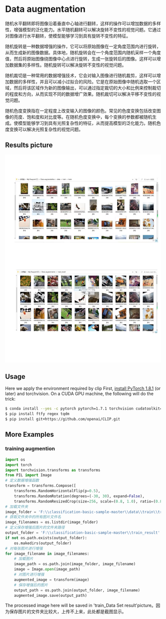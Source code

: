 # Data augmentation
随机水平翻转即将图像沿着垂直中心轴进行翻转，这样的操作可以增加数据的多样性，增强模型的泛化能力。水平随机翻转可以解决旋转不变性的视觉问题。它通过对图像进行水平翻转，使模型能够学习到具有旋转不变性的特征。

随机旋转是一种数据增强的操作，它可以将原始图像在一定角度范围内进行旋转，从而生成新的图像数据。具体地，随机旋转会在一个角度范围内随机采样一个角度值，然后将原始图像绕图像中心点进行旋转，生成一张旋转后的图像。这样可以增加数据集的多样性。随机旋转可以解决旋转不变性的视觉问题。

随机裁切是一种常用的数据增强技术，它会对输入图像进行随机裁剪，这样可以增加数据的多样性，并且可以减小过拟合的风险。它是在原始图像中随机选取一个区域，然后将该区域作为新的图像输出，可以通过指定裁切的大小和比例来控制裁切的程度和方向，从而实现不同的数据增广效果。随机裁切可以解决平移不变性的视觉问题。

随机色度变换指在一定程度上改变输入的图像的颜色。常见的色度变换包括改变图像的亮度、饱和度和对比度等。在随机色度变换中，每个变换的参数都被随机生成。使模型能够学习到具有光照复杂性的特征，从而提高模型的泛化能力。随机色度变换可以解决光照复杂性的视觉问题。

## Results picture
![image](https://github.com/leiyu0416/Data-augmentation/blob/main/train_Data%20Set%20result.jpg)

## Usage

Here we apply the environment required by clip
First, [install PyTorch 1.8.1](https://pytorch.org/get-started/locally/) (or later) and torchvision. On a CUDA GPU machine, the following will do the trick:

```bash
$ conda install --yes -c pytorch pytorch=1.7.1 torchvision cudatoolkit=10.2
$ pip install ftfy regex tqdm
$ pip install git+https://github.com/openai/CLIP.git
```

## More Examples

### training augmention

```python
import os
import torch
import torchvision.transforms as transforms
from PIL import Image
# 定义数据增强函数
transform = transforms.Compose([
    transforms.RandomHorizontalFlip(p=0.5),
    transforms.RandomRotation(degrees=(-30, 30), expand=False),
    transforms.RandomResizedCrop(size=256, scale=(0.8, 1.0), ratio=(0.8, 1.2)),])
# 加载文件夹
image_folder = 'F:\\classification-basic-sample-master\\data\\train\\train'
# 获取文件夹中的所有图片文件名
image_filenames = os.listdir(image_folder)
# 定义保存增强后图片的文件夹路径
output_folder = 'F:\\classification-basic-sample-master\\train_result'
if not os.path.exists(output_folder):
    os.makedirs(output_folder)
# 对每张图片进行增强
for image_filename in image_filenames:
    # 加载图片
    image_path = os.path.join(image_folder, image_filename)
    image = Image.open(image_path)
    # 对图片进行增强
    augmented_image = transform(image)
    # 保存增强后的图片
    output_path = os.path.join(output_folder, image_filename)
    augmented_image.save(output_path)
```

The processed image here will be saved in 'train_Data Set result'picture。因为保存图片的文件夹比较大，上传不上来，此处都是截图显示。

